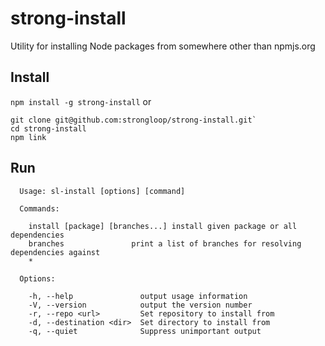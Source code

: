 strong-install
==============

Utility for installing Node packages from somewhere other than npmjs.org

## Install
`npm install -g strong-install`
or
```
git clone git@github.com:strongloop/strong-install.git`
cd strong-install
npm link
```

## Run
```
  Usage: sl-install [options] [command]

  Commands:

    install [package] [branches...] install given package or all dependencies
    branches               print a list of branches for resolving dependencies against
    *

  Options:

    -h, --help               output usage information
    -V, --version            output the version number
    -r, --repo <url>         Set repository to install from
    -d, --destination <dir>  Set directory to install from
    -q, --quiet              Suppress unimportant output
```
